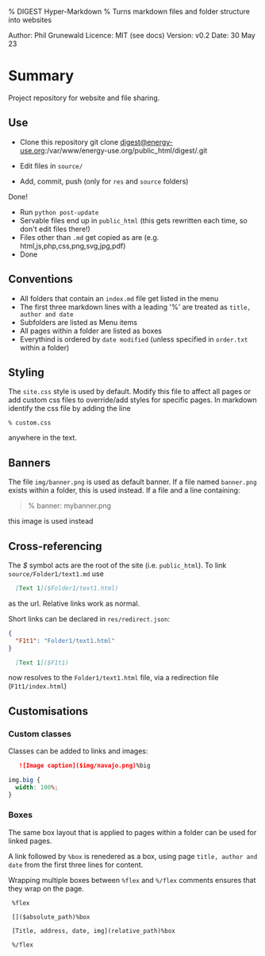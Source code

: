 % DIGEST Hyper-Markdown
% Turns markdown files and folder structure into websites

Author:  Phil Grunewald
Licence: MIT (see docs)
Version: v0.2
Date:    30 May 23

Summary
=======

Project repository for website and file sharing.

Use
---

- Clone this repository
git clone digest@energy-use.org:/var/www/energy-use.org/public_html/digest/.git

- Edit files in `source/`
- Add, commit, push (only for `res` and `source` folders)

Done!

- Run `python post-update`
- Servable files end up in `public_html` (this gets rewritten each time, so don't edit files there!)
- Files other than `.md` get copied as are (e.g. html,js,php,css,png,svg,jpg,pdf)
- Done

Conventions
-----------

- All folders that contain an `index.md` file get listed in the menu
- The first three markdown lines with a leading '%' are treated as `title, author and date`
- Subfolders are listed as Menu items
- All pages within a folder are listed as boxes
- Everythind is ordered by `date modified` (unless specified in `order.txt` within a folder)

Styling
-------

The `site.css` style is used by default. Modify this file to affect all pages or add custom css files to override/add styles for specific pages. In markdown identify the css file by adding the line

`% custom.css`

anywhere in the text.

Banners
-------

The file `img/banner.png` is used as default banner. 
If a file named `banner.png` exists within a folder, this is used instead.
If a file and a line containing:

>% banner: mybanner.png

this image is used instead


Cross-referencing
-----------------

The _\$_ symbol acts are the root of the site (i.e. `public_html`). To link `source/Folder1/text1.md` use

```markdown
  [Text 1]($Folder1/text1.html)
```

as the url. Relative links work as normal.

Short links can be declared in `res/redirect.json`:

```json
{
  "F1t1": "Folder1/text1.html"
}
```

```markdown
  [Text 1]($F1t1)
```

now resolves to the `Folder1/text1.html` file, via a redirection file (`F1t1/index.html`)

Customisations
--------------

### Custom classes

Classes can be added to links and images:

```markdown
   ![Image caption]($img/navajo.png)%big
```

```css
img.big {
  width: 100%;
}
```

### Boxes

The same box layout that is applied to pages within a folder can be used for linked pages.

A link followed by `%box` is renedered as a box, using page `title, author and date` from the first three lines for content.

Wrapping multiple boxes between `%flex` and `%/flex` comments ensures that they wrap on the page.

```
 %flex

 []($absolute_path)%box

 [Title, address, date, img](relative_path)%box

 %/flex
```
